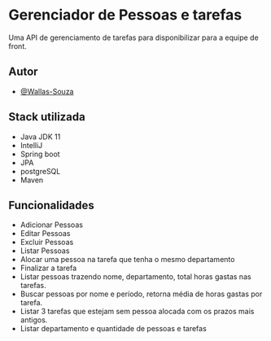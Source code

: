 # Gerenciador de Pessoas e tarefas

Uma API de gerenciamento de tarefas para disponibilizar para a equipe de front.


## Autor

- [@Wallas-Souza](https://github.com/wallas-souza)


## Stack utilizada

- Java JDK 11
- IntelliJ
- Spring boot
- JPA 
- postgreSQL
- Maven


## Funcionalidades

- Adicionar Pessoas
- Editar Pessoas
- Excluir Pessoas
- Listar Pessoas
- Alocar uma pessoa na tarefa que tenha o mesmo departamento
- Finalizar a tarefa
- Listar pessoas trazendo nome, departamento, total horas gastas nas tarefas.
- Buscar pessoas por nome e período, retorna média de horas gastas por tarefa.
- Listar 3 tarefas que estejam sem pessoa alocada com os prazos mais antigos.
- Listar departamento e quantidade de pessoas e tarefas
